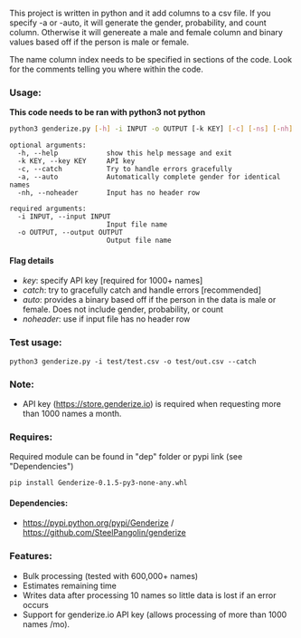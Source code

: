 This project is written in python and it add columns to a csv file. If you specify -a or -auto, it will generate the gender, probability, and count column. Otherwise it will genereate a male and female column and binary values based off if the person is male or female.

The name column index needs to be specified in sections of the code. Look for the comments telling you where within the code.

### Usage:

**This code needs to be ran with python3 not python**

```sh
python3 genderize.py [-h] -i INPUT -o OUTPUT [-k KEY] [-c] [-ns] [-nh]
```

```
optional arguments:
  -h, --help            show this help message and exit
  -k KEY, --key KEY     API key
  -c, --catch           Try to handle errors gracefully
  -a, --auto            Automatically complete gender for identical names
  -nh, --noheader       Input has no header row

required arguments:
  -i INPUT, --input INPUT
                        Input file name
  -o OUTPUT, --output OUTPUT
                        Output file name
```

#### Flag details

- _key_: specify API key [required for 1000+ names]
- _catch_: try to gracefully catch and handle errors [recommended]
- _auto_: provides a binary based off if the person in the data is male or female. Does not include gender, probability, or count
- _noheader_: use if input file has no header row

### Test usage:

```
python3 genderize.py -i test/test.csv -o test/out.csv --catch
```

### Note:

- API key (https://store.genderize.io) is required when requesting more than 1000 names a month.

### Requires:

Required module can be found in "dep" folder or pypi link (see "Dependencies")

```
pip install Genderize-0.1.5-py3-none-any.whl
```

#### Dependencies:

- https://pypi.python.org/pypi/Genderize / https://github.com/SteelPangolin/genderize

### Features:

- Bulk processing (tested with 600,000+ names)
- Estimates remaining time
- Writes data after processing 10 names so little data is lost if an error occurs
- Support for genderize.io API key (allows processing of more than 1000 names /mo).
